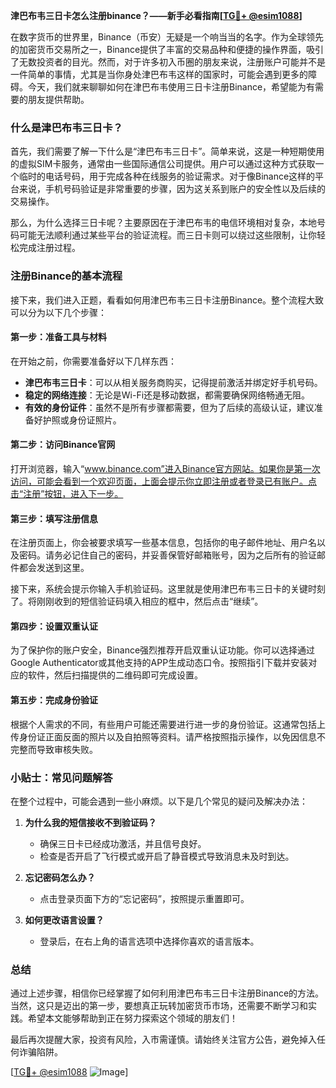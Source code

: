 **津巴布韦三日卡怎么注册binance？——新手必看指南[[TG💪+ @esim1088](https://t.me/s/esim1088)]**

在数字货币的世界里，Binance（币安）无疑是一个响当当的名字。作为全球领先的加密货币交易所之一，Binance提供了丰富的交易品种和便捷的操作界面，吸引了无数投资者的目光。然而，对于许多初入币圈的朋友来说，注册账户可能并不是一件简单的事情，尤其是当你身处津巴布韦这样的国家时，可能会遇到更多的障碍。今天，我们就来聊聊如何在津巴布韦使用三日卡注册Binance，希望能为有需要的朋友提供帮助。

### 什么是津巴布韦三日卡？

首先，我们需要了解一下什么是“津巴布韦三日卡”。简单来说，这是一种短期使用的虚拟SIM卡服务，通常由一些国际通信公司提供。用户可以通过这种方式获取一个临时的电话号码，用于完成各种在线服务的验证需求。对于像Binance这样的平台来说，手机号码验证是非常重要的步骤，因为这关系到账户的安全性以及后续的交易操作。

那么，为什么选择三日卡呢？主要原因在于津巴布韦的电信环境相对复杂，本地号码可能无法顺利通过某些平台的验证流程。而三日卡则可以绕过这些限制，让你轻松完成注册过程。

### 注册Binance的基本流程

接下来，我们进入正题，看看如何用津巴布韦三日卡注册Binance。整个流程大致可以分为以下几个步骤：

#### 第一步：准备工具与材料

在开始之前，你需要准备好以下几样东西：
- **津巴布韦三日卡**：可以从相关服务商购买，记得提前激活并绑定好手机号码。
- **稳定的网络连接**：无论是Wi-Fi还是移动数据，都需要确保网络畅通无阻。
- **有效的身份证件**：虽然不是所有步骤都需要，但为了后续的高级认证，建议准备好护照或身份证照片。

#### 第二步：访问Binance官网

打开浏览器，输入“www.binance.com”进入Binance官方网站。如果你是第一次访问，可能会看到一个欢迎页面，上面会提示你立即注册或者登录已有账户。点击“注册”按钮，进入下一步。

#### 第三步：填写注册信息

在注册页面上，你会被要求填写一些基本信息，包括你的电子邮件地址、用户名以及密码。请务必记住自己的密码，并妥善保管好邮箱账号，因为之后所有的验证邮件都会发送到这里。

接下来，系统会提示你输入手机验证码。这里就是使用津巴布韦三日卡的关键时刻了。将刚刚收到的短信验证码填入相应的框中，然后点击“继续”。

#### 第四步：设置双重认证

为了保护你的账户安全，Binance强烈推荐开启双重认证功能。你可以选择通过Google Authenticator或其他支持的APP生成动态口令。按照指引下载并安装对应的软件，然后扫描提供的二维码即可完成设置。

#### 第五步：完成身份验证

根据个人需求的不同，有些用户可能还需要进行进一步的身份验证。这通常包括上传身份证正面反面的照片以及自拍照等资料。请严格按照指示操作，以免因信息不完整而导致审核失败。

### 小贴士：常见问题解答

在整个过程中，可能会遇到一些小麻烦。以下是几个常见的疑问及解决办法：

1. **为什么我的短信接收不到验证码？**
   - 确保三日卡已经成功激活，并且信号良好。
   - 检查是否开启了飞行模式或开启了静音模式导致消息未及时到达。

2. **忘记密码怎么办？**
   - 点击登录页面下方的“忘记密码”，按照提示重置即可。

3. **如何更改语言设置？**
   - 登录后，在右上角的语言选项中选择你喜欢的语言版本。

### 总结

通过上述步骤，相信你已经掌握了如何利用津巴布韦三日卡注册Binance的方法。当然，这只是迈出的第一步，要想真正玩转加密货币市场，还需要不断学习和实践。希望本文能够帮助到正在努力探索这个领域的朋友们！

最后再次提醒大家，投资有风险，入市需谨慎。请始终关注官方公告，避免掉入任何诈骗陷阱。

[[TG💪+ @esim1088](https://t.me/s/esim1088) ![Image](https://i.postimg.cc/4NQfJmqS/Snipaste-2025-05-13-00-14-12.png)]